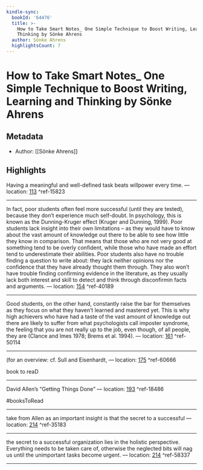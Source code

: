 ```yaml
---
kindle-sync:
  bookId: '64476'
  title: >-
    How to Take Smart Notes_ One Simple Technique to Boost Writing, Learning and
    Thinking by Sönke Ahrens
  author: Sönke Ahrens
  highlightsCount: 7
---
```

# How to Take Smart Notes_ One Simple Technique to Boost Writing, Learning and Thinking by Sönke Ahrens
## Metadata
* Author: [[Sönke Ahrens]]

## Highlights
Having a meaningful and well-defined task beats willpower every time. — location: [113]() ^ref-15823

---
In fact, poor students often feel more successful (until they are tested), because they don’t experience much self-doubt. In psychology, this is known as the Dunning-Kruger effect (Kruger and Dunning, 1999). Poor students lack insight into their own limitations – as they would have to know about the vast amount of knowledge out there to be able to see how little they know in comparison. That means that those who are not very good at something tend to be overly confident, while those who have made an effort tend to underestimate their abilities. Poor students also have no trouble finding a question to write about: they lack neither opinions nor the confidence that they have already thought them through. They also won’t have trouble finding confirming evidence in the literature, as they usually lack both interest and skill to detect and think through disconfirmin facts and arguments. — location: [154]() ^ref-40189

---
Good students, on the other hand, constantly raise the bar for themselves as they focus on what they haven’t learned and mastered yet. This is why high achievers who have had a taste of the vast amount of knowledge out there are likely to suffer from what psychologists call imposter syndrome, the feeling that you are not really up to the job, even though, of all people, they are (Clance and Imes 1978; Brems et al. 1994). — location: [161]() ^ref-50114

---
(for an overview: cf. Sull and Eisenhardt, — location: [175]() ^ref-60666

book to reaD

---
David Allen’s “Getting Things Done” — location: [193]() ^ref-18486

#booksToRead 

---
take from Allen as an important insight is that the secret to a successful — location: [214]() ^ref-35183

---

the secret to a successful organization lies in the holistic perspective. Everything needs to be taken care of, otherwise the neglected bits will nag us until the unimportant tasks become urgent. — location: [214]() ^ref-58337


---
